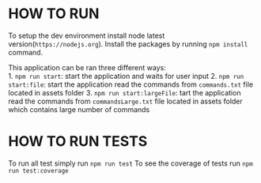 # HOW TO RUN 

To setup the dev environment install node latest version(`https://nodejs.org`).
Install the packages by running `npm install` command.

This application can be ran three different ways:   
    1. `npm run start`: start the application and waits for user input
    2. `npm run start:file`: start the application read the commands from `commands.txt` file located in assets folder
    3. `npm run start:largeFile`: tart the application read the commands from `commandsLarge.txt` file located in assets folder which contains large number of commands

# HOW TO RUN TESTS

To run all test simply run `npm run test`
To see the coverage of tests run `npm run test:coverage`
